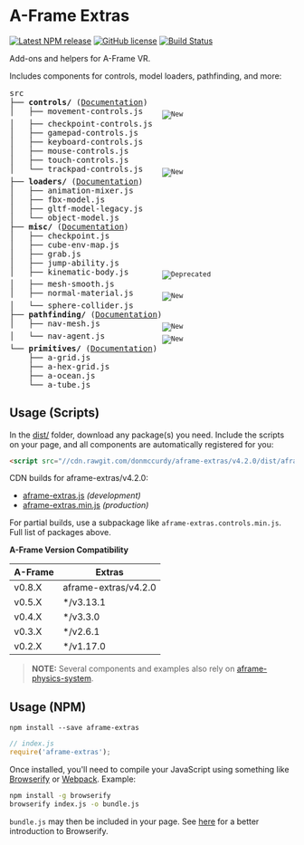 # A-Frame Extras

[![Latest NPM release](https://img.shields.io/npm/v/aframe-extras.svg)](https://www.npmjs.com/package/aframe-extras)
[![GitHub license](https://img.shields.io/badge/license-MIT-blue.svg)](https://raw.githubusercontent.com/donmccurdy/aframe-extras/master/LICENSE)
[![Build Status](https://travis-ci.org/donmccurdy/aframe-extras.svg?branch=master)](https://travis-ci.org/donmccurdy/aframe-extras)

Add-ons and helpers for A-Frame VR.

Includes components for controls, model loaders, pathfinding, and more:

<!-- tree src -I index.js -->
<pre>
src
├── <b>controls/</b> (<a href="/src/controls">Documentation</a>)
│   ├── movement-controls.js    <sub><img alt="New" src="https://img.shields.io/badge/status-new-green.svg"></sub>
│   ├── checkpoint-controls.js
│   ├── gamepad-controls.js
│   ├── keyboard-controls.js
│   ├── mouse-controls.js
│   ├── touch-controls.js
│   └── trackpad-controls.js    <sub><img alt="New" src="https://img.shields.io/badge/status-new-green.svg"></sub>
├── <b>loaders/</b> (<a href="/src/loaders">Documentation</a>)
│   ├── animation-mixer.js
│   ├── fbx-model.js
│   ├── gltf-model-legacy.js
│   └── object-model.js
├── <b>misc/</b> (<a href="/src/misc">Documentation</a>)
│   ├── checkpoint.js
│   ├── cube-env-map.js
│   ├── grab.js
│   ├── jump-ability.js
│   ├── kinematic-body.js       <sub><img alt="Deprecated" src="https://img.shields.io/badge/status-deprecated-orange.svg"></sub>
│   ├── mesh-smooth.js
│   ├── normal-material.js      <sub><img alt="New" src="https://img.shields.io/badge/status-new-green.svg"></sub>
│   └── sphere-collider.js
├── <b>pathfinding/</b> (<a href="/src/pathfinding">Documentation</a>)
│   ├── nav-mesh.js             <sub><img alt="New" src="https://img.shields.io/badge/status-new-green.svg"></sub>
│   └── nav-agent.js            <sub><img alt="New" src="https://img.shields.io/badge/status-new-green.svg"></sub>
└── <b>primitives/</b> (<a href="/src/primitives">Documentation</a>)
    ├── a-grid.js
    ├── a-hex-grid.js
    ├── a-ocean.js
    └── a-tube.js
</pre>

## Usage (Scripts)

In the [dist/](https://github.com/donmccurdy/aframe-extras/tree/master/dist) folder, download any package(s) you need. Include the scripts on your page, and all components are automatically registered for you:

```html
<script src="//cdn.rawgit.com/donmccurdy/aframe-extras/v4.2.0/dist/aframe-extras.min.js"></script>
```

CDN builds for aframe-extras/v4.2.0:

- [aframe-extras.js](https://cdn.rawgit.com/donmccurdy/aframe-extras/v4.2.0/dist/aframe-extras.js) *(development)*
- [aframe-extras.min.js](https://cdn.rawgit.com/donmccurdy/aframe-extras/v4.2.0/dist/aframe-extras.min.js) *(production)*

For partial builds, use a subpackage like `aframe-extras.controls.min.js`. Full list of packages above.

**A-Frame Version Compatibility**

| A-Frame   | Extras            |
|-----------|-------------------|
| v0.8.X | aframe-extras/v4.2.0 |
| v0.5.X | */v3.13.1            |
| v0.4.X | */v3.3.0             |
| v0.3.X | */v2.6.1             |
| v0.2.X | */v1.17.0            |

> **NOTE:** Several components and examples also rely on [aframe-physics-system](https://github.com/donmccurdy/aframe-physics-system).

## Usage (NPM)

```
npm install --save aframe-extras
```

```javascript
// index.js
require('aframe-extras');
```

Once installed, you'll need to compile your JavaScript using something like [Browserify](http://browserify.org/) or [Webpack](http://webpack.github.io/). Example:

```bash
npm install -g browserify
browserify index.js -o bundle.js
```

`bundle.js` may then be included in your page. See [here](http://browserify.org/#middle-section) for a better introduction to Browserify.
